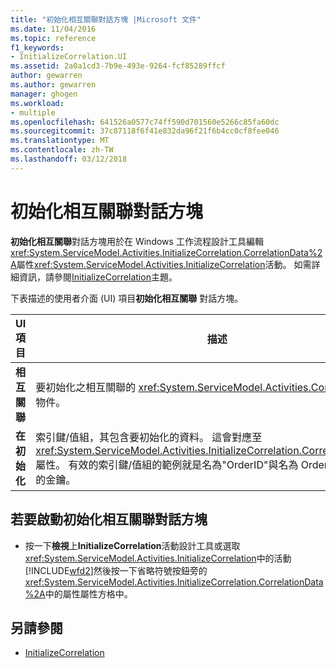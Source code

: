 ```yaml
---
title: "初始化相互關聯對話方塊 |Microsoft 文件"
ms.date: 11/04/2016
ms.topic: reference
f1_keywords:
- InitializeCorrelation.UI
ms.assetid: 2a0a1cd3-7b9e-493e-9264-fcf85289ffcf
author: gewarren
ms.author: gewarren
manager: ghogen
ms.workload:
- multiple
ms.openlocfilehash: 641526a0577c74ff590d701560e5266c85fa60dc
ms.sourcegitcommit: 37c87118f6f41e832da96f21f6b4cc0cf8fee046
ms.translationtype: MT
ms.contentlocale: zh-TW
ms.lasthandoff: 03/12/2018
---
```

# <a name="initialize-correlation-dialog-box"></a>初始化相互關聯對話方塊

**初始化相互關聯**對話方塊用於在 Windows 工作流程設計工具編輯<xref:System.ServiceModel.Activities.InitializeCorrelation.CorrelationData%2A>屬性<xref:System.ServiceModel.Activities.InitializeCorrelation>活動。 如需詳細資訊，請參閱[InitializeCorrelation](../workflow-designer/initializecorrelation-activity-designer.md)主題。

 下表描述的使用者介面 (UI) 項目**初始化相互關聯** 對話方塊。

|UI 項目|描述|
|----------------|-----------------|
|**相互關聯**|要初始化之相互關聯的 <xref:System.ServiceModel.Activities.CorrelationHandle> 物件。|
|**在初始化**|索引鍵/值組，其包含要初始化的資料。 這會對應至 <xref:System.ServiceModel.Activities.InitializeCorrelation.CorrelationData%2A> 屬性。 有效的索引鍵/值組的範例就是名為"OrderID"與名為 OrderID 的變數配對的金鑰。|

## <a name="to-launch-the-initialize-correlation-dialog-box"></a>若要啟動初始化相互關聯對話方塊

-   按一下**檢視**上**InitializeCorrelation**活動設計工具或選取<xref:System.ServiceModel.Activities.InitializeCorrelation>中的活動[!INCLUDE[wfd2](../workflow-designer/includes/wfd2_md.md)]然後按一下省略符號按鈕旁的 <xref:System.ServiceModel.Activities.InitializeCorrelation.CorrelationData%2A>中的屬性屬性方格中。

## <a name="see-also"></a>另請參閱

- [InitializeCorrelation](../workflow-designer/initializecorrelation-activity-designer.md)